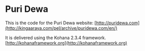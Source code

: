 # Puri Dewa

This is the code for the Puri Dewa website: [http://puridewa.com](http://kingaaraya.com/pel/archive/puridewa.com/en/)

It is delivered using the Kohana 2.3.4 framework. [http://kohanaframework.org](http://kohanaframework.org)
